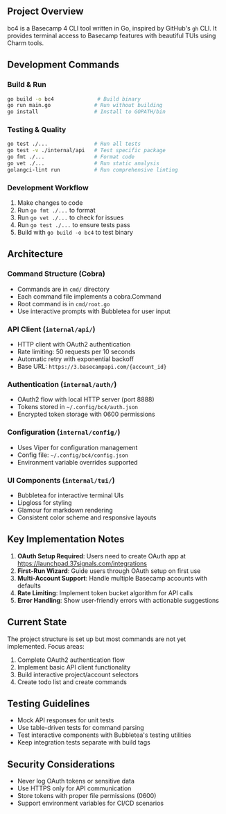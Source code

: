 ## Project Overview

bc4 is a Basecamp 4 CLI tool written in Go, inspired by GitHub's `gh` CLI. It provides terminal access to Basecamp features with beautiful TUIs using Charm tools.

## Development Commands

### Build & Run
```bash
go build -o bc4              # Build binary
go run main.go              # Run without building
go install                  # Install to GOPATH/bin
```

### Testing & Quality
```bash
go test ./...               # Run all tests
go test -v ./internal/api   # Test specific package
go fmt ./...                # Format code
go vet ./...                # Run static analysis
golangci-lint run           # Run comprehensive linting
```

### Development Workflow
1. Make changes to code
2. Run `go fmt ./...` to format
3. Run `go vet ./...` to check for issues
4. Run `go test ./...` to ensure tests pass
5. Build with `go build -o bc4` to test binary

## Architecture

### Command Structure (Cobra)
- Commands are in `cmd/` directory
- Each command file implements a cobra.Command
- Root command is in `cmd/root.go`
- Use interactive prompts with Bubbletea for user input

### API Client (`internal/api/`)
- HTTP client with OAuth2 authentication
- Rate limiting: 50 requests per 10 seconds
- Automatic retry with exponential backoff
- Base URL: `https://3.basecampapi.com/{account_id}`

### Authentication (`internal/auth/`)
- OAuth2 flow with local HTTP server (port 8888)
- Tokens stored in `~/.config/bc4/auth.json`
- Encrypted token storage with 0600 permissions

### Configuration (`internal/config/`)
- Uses Viper for configuration management
- Config file: `~/.config/bc4/config.json`
- Environment variable overrides supported

### UI Components (`internal/tui/`)
- Bubbletea for interactive terminal UIs
- Lipgloss for styling
- Glamour for markdown rendering
- Consistent color scheme and responsive layouts

## Key Implementation Notes

1. **OAuth Setup Required**: Users need to create OAuth app at https://launchpad.37signals.com/integrations
2. **First-Run Wizard**: Guide users through OAuth setup on first use
3. **Multi-Account Support**: Handle multiple Basecamp accounts with defaults
4. **Rate Limiting**: Implement token bucket algorithm for API calls
5. **Error Handling**: Show user-friendly errors with actionable suggestions

## Current State

The project structure is set up but most commands are not yet implemented. Focus areas:
1. Complete OAuth2 authentication flow
2. Implement basic API client functionality
3. Build interactive project/account selectors
4. Create todo list and create commands

## Testing Guidelines

- Mock API responses for unit tests
- Use table-driven tests for command parsing
- Test interactive components with Bubbletea's testing utilities
- Keep integration tests separate with build tags

## Security Considerations

- Never log OAuth tokens or sensitive data
- Use HTTPS only for API communication
- Store tokens with proper file permissions (0600)
- Support environment variables for CI/CD scenarios
